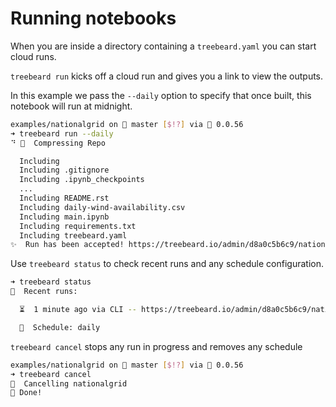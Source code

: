 # Running notebooks

When you are inside a directory containing a `treebeard.yaml` you can start cloud runs.

`treebeard run` kicks off a cloud run and gives you a link to view the outputs.

In this example we pass the `--daily` option to specify that once built, this notebook will run at midnight.

```bash
examples/nationalgrid on  master [$!?] via 🌲 0.0.56
➜ treebeard run --daily
⠙ 🌲  Compressing Repo

  Including
  Including .gitignore
  Including .ipynb_checkpoints
  ...
  Including README.rst
  Including daily-wind-availability.csv
  Including main.ipynb
  Including requirements.txt
  Including treebeard.yaml
✨  Run has been accepted! https://treebeard.io/admin/d8a0c5b6c9/nationalgrid/8fdaaf48-a45b-4013-8c75-3f95dccc4fb8
```

Use `treebeard status` to check recent runs and any schedule configuration.

```bash
➜ treebeard status
🌲  Recent runs:

  ⏳  1 minute ago via CLI -- https://treebeard.io/admin/d8a0c5b6c9/nationalgrid/8fdaaf48-a45b-4013-8c75-3f95dccc4fb8

  📅  Schedule: daily
```

`treebeard cancel` stops any run in progress and removes any schedule

```bash
examples/nationalgrid on  master [$!?] via 🌲 0.0.56
➜ treebeard cancel
🌲  Cancelling nationalgrid
🛑 Done!
```
